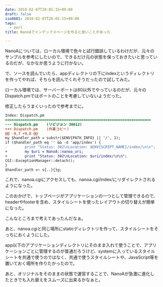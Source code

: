 ```yaml
---
date: 2010-02-07T20:05:15+09:00
draft: false
iso8601: 2010-02-07T20:05:15+09:00
tags:
  - perl
title: NanoAでインデックスページを作ると良いことがあった

---
```


NanoAについては、ローカル環境で色々と試行錯誤しているわけだが、元々のサンプルを参考にしたいので、できるだけ元の状態を保っておきたいと思っているのだが、なかなか思うように行かない。

で、ソースを読んでいたら、appディレクトリの下にindexというディレクトリを作ってやれば、そちらを読んでくれそうだったので試してみた。

ローカル環境では、サーバーポートは80以外でやっているのだが、元々のDispatch.pmではポートのことを考慮していないようだった。

修正したらうまくいったので参考までに。

```diff
Index: Dispatch.pm
===================================================================
--- Dispatch.pm    (リビジョン 36612)
+++ Dispatch.pm    (作業コピー)
@@ -9,7 +9,8 @@
my $handler_path = substr($ENV{PATH_INFO} || '/', 1);
if ($handler_path eq '' && -d 'app/index') {
-        print "Status: 302\nLocation: $ENV{SCRIPT_NAME}/index/\n\n";
+        my $uri = NanoA::nanoa_uri;
+        print "Status: 302\nLocation: $uri/index/\n\n";
CGI::ExceptionManager::detach();
}
$handler_path =~ s{..}{}g;
```

これで、nanoa.cgiにアクセスしても、nanoa.cgi/index/にリダイレクトされるようになった。

このおかげで、トップページがアプリケーションの一つとして管理できるので、headerやfooterを含め、スタイルシートを使ったレイアウトの切り替えが簡単になった。

こんなところまで考えてあったんだなぁ。

あと、nanoa.cgiと同じ場所にstaticディレクトリを作って、スタイルシートをそっちにおくようにした。

app以下のアプリケーションディレクトリにそのまま入れて使うことで、アプリケーションごとに管理するのが普通だろうけど、systemに入っているスタイルシートを共通で使うのではなく、共通で使うスタイルシートや、JavaScript等を置いておく場所を作りたかったので。

あと、オリジナルをそのままの状態で運営することで、NanoAが急激に進化したときでも入れ替えをスムーズに出来るかなぁと。

